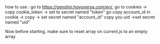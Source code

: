how to use : go to https://genshin.hoyoverse.com/en/, go to cookies -> copy cookie_token -> set to secret named "token"
go copy account_id in cookie -> copy -> set secret named "account_id"
copy you uid ->set secret named "uid"

Now before starting, make sure to reset array on current.js to an empty array
